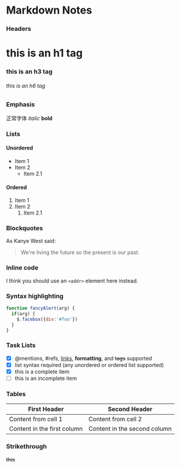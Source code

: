 # Markdown Notes

### Headers
 # this is an h1 tag
 ### this is an h3 tag
 ###### this is an h6 tag

### Emphasis
 正常字体
 *italic*
 **bold**

### Lists
#### Unordered
* Item 1
* Item 2
  * Item 2.1

#### Ordered
1. Item 1
1. Item 2
    1. Item 2.1

### Blockquotes
As Kanye West said:

> We're living the future so
> the present is our past.

### Inline code
I think you should use an
`<addr>` element here instead.

### Syntax highlighting
```javascript
function fancyAlert(arg) {
  if(arg) {
    $.facebox({div:'#foo'})
  }
}
```
### Task Lists
- [x] @mentions, #refs, [links](), **formatting**, and <del>tags</del> supported
- [x] list syntax required (any unordered or ordered list supported)
- [x] this is a complete item
- [ ] this is an incomplete item

### Tables
First Header | Second Header
------------ | -------------
Content from cell 1 | Content from cell 2
Content in the first column | Content in the second column

### Strikethrough
~~this~~
